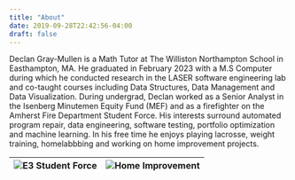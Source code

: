 ```yaml
---
title: "About"
date: 2019-09-28T22:42:56-04:00
draft: false
---
```


Declan Gray-Mullen is a Math Tutor at The Williston Northampton School in Easthampton, MA. He graduated in February 2023 with a M.S Computer during which he conducted research in the LASER software engineering lab and co-taught courses including Data Structures, Data Management and Data Visualization. During undergrad, Declan worked as a Senior Analyst in the Isenberg Minutemen Equity Fund (MEF) and as a firefighter on the Amherst Fire Department Student Force. His interests surround automated program repair, data engineering, software testing, portfolio optimization and machine learning. In his free time he enjoys playing lacrosse, weight training, homelabbbing and working on home improvement projects.



![E3 Student Force](/images/graduation.jpg) | ![Home Improvement](/images/homeimprovement.jpg)
------------ | -------------